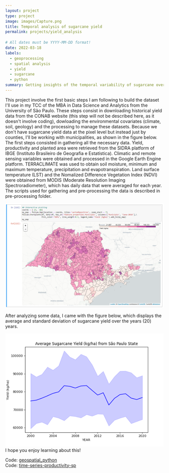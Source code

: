 ```yaml
---
layout: project
type: project
image: images/Capture.png
title: Temporal analysis of sugarcane yield
permalink: projects/yield_analysis

# All dates must be YYYY-MM-DD format!
date: 2022-03-18
labels:
  - geoprocessing
  - spatial analysis
  - yield
  - sugarcane
  - python
summary: Getting insights of the temporal variability of sugarcane over a period of five years by municipalities in the State of São Paulo
---
```


This project involve the first basic steps I am following to build the dataset I'll use in my TCC of the MBA in Data Science and Analytics from the University of São Paulo. These steps consist in downloading historical yield data from the CONAB website (this step will not be described here, as it doesn't involve coding), dowloading the environmental covariates (climate, soil, geology) and the processing to manage these datasets. Because we don't have sugarcane yield data at the pixel level but instead just by counties, I'll be working with municipalities, as shown in the figure below. The first steps consisted in gathering all the necessary data. Yield, productivity and planted area were retrieved from the SIDRA platform of IBGE (Instituto Brasileiro de Geografia e Estatística). Climatic and remote sensing variables were obtained and processed in the Google Earth Engine platform. TERRACLIMATE was used to obtain soil moisture, minimum and maximum temperature, precipitation and evapotranspiration. Land surface temperature (LST) and the Nomalized Difference Vegetation Index (NDVI) were obtained from MODIS (Moderate Resolution Imaging Spectroradiometer), which has daily data that were averaged for each year. The scripts used for gathering and pre-processing the data is described in pre-processing folder.


<img class="ui image" src="https://github.com/neli12/screenshots-figures/blob/main/Capture.PNG?raw=true" width="700"></div>


After analyzing some data, I came with the figure below, which displays the average and standard deviation of sugarcane yield over the years (20) years.

<img class="ui image" src= "https://github.com/neli12/time-series-productivity-sp/blob/main/plot_average_st_yield_ii.png?raw=true" width="700">
I hope you enjoy learning about this!  



Code: <a href="https://github.com/neli12/geospatial_python"><i class="large github icon"></i>geospatial_python</a>  
Code: <a href="https://github.com/neli12/time-series-productivity-sp"><i class="large github icon"></i>time-series-productivity-sp</a>


